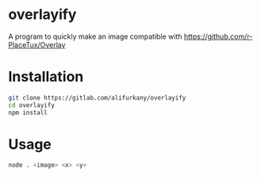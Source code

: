 # overlayify

A program to quickly make an image compatible with https://github.com/r-PlaceTux/Overlay

# Installation

```bash
git clone https://gitlab.com/alifurkany/overlayify
cd overlayify
npm install
```

# Usage
    
```bash
node . <image> <x> <y>
```